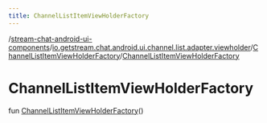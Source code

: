 ```yaml
---
title: ChannelListItemViewHolderFactory
---
```

/[stream-chat-android-ui-components](../../index.md)/[io.getstream.chat.android.ui.channel.list.adapter.viewholder](../index.md)/[ChannelListItemViewHolderFactory](index.md)/[ChannelListItemViewHolderFactory](ChannelListItemViewHolderFactory.md)  
  
  
  
# ChannelListItemViewHolderFactory  
fun [ChannelListItemViewHolderFactory](ChannelListItemViewHolderFactory.md)()
